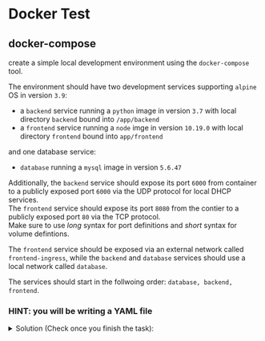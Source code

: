 # Docker Test

## docker-compose

create a simple local development environment using the `docker-compose` tool.  

The environment should have two development services supporting `alpine` OS in version `3.9`:  
- a `backend` service running a `python` image in version `3.7` with local directory `backend` bound into `/app/backend`  
- a `frontend` service running a `node` imge in version `10.19.0` with local directory `frontend` bound into `app/frontend`  

and one database service:  
- `database` running a `mysql` image in version `5.6.47`  

Additionally, the `backend` service should expose its port `6000` from container to a publicly exposed port `6000` via the UDP protocol for local DHCP services.  
The `frontend` service should expose its port `8080` from the contier to a publicly exposed port `80` via the TCP protocol.  
Make sure to use *long* syntax for port definitions and *short* syntax for volume defintions.  

The `frontend` service should be exposed via an external network called `frontend-ingress`, while the `backend` and `database` services should use a local network called `database`.  

The services should start in the follwoing order: `database, backend, frontend`.

### HINT: you will be writing a YAML file

<details>
<summary> Solution (Check once you finish the task): </summary>

```
version: "3.9"
networks:
     network1:
       external: true
       name: frontend-ingress
     network2:
       external: false
       name: database
services:
     backend:
       depends_on: databse
       image: python:3.7
       volumes:
         - backend:/app/backend
     ports:
       - target: 6000
         published: 6000
         protocol: udp
         mode: host
     networks:
       - database

     frontend:
       depends_on: backend
       image: node:10.19.0
       volumes:
       - frontend:/app/frontend
       ports:
       - target: 8080
         published: 80
         protocol: tcp
         mode: ingress
       networks:
        -frontend-ingress

     database:
       image: mysql:5.6.47
       networks:
       - database
```
</details>
